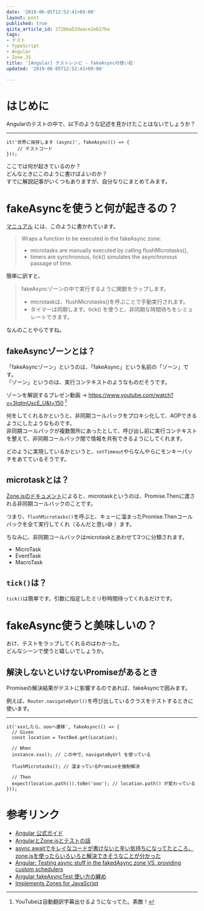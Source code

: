 ```yaml
---
date: '2019-06-05T12:52:41+09:00'
layout: post
published: true
qiita_article_id: 272bba52daace2e617ba
tags:
- テスト
- TypeScript
- Angular
- Zone.JS
title: '[Angular] テストレシピ - fakeAsyncの使い処'
updated: '2019-06-05T12:52:41+09:00'

---
```

# はじめに  
  
Angularのテストの中で、以下のような記述を見かけたことはないでしょうか？  
  
****  
```ts:
it('世界に挨拶します (async)', fakeAsync(() => {
    // テストコード
}));
```  
  
ここでは何が起きているのか？  
どんなときにこのように書けばよいのか？  
すでに解説記事がいくつもありますが、自分なりにまとめてみます。  
  
# fakeAsyncを使うと何が起きるの？  
  
[マニュアル](https://angular.io/api/core/testing) には、このように書かれています。  
  
> Wraps a function to be executed in the fakeAsync zone:  
>  
> -   microtasks are manually executed by calling flushMicrotasks(),  
> -   timers are synchronous, tick() simulates the asynchronous passage of time.  
  
簡単に訳すと、  
  
> fakeAsyncゾーンの中で実行するように関数をラップします。  
>   
> - microtaskは、flushMicrotasks()を呼ぶことで手動実行されます。  
> - タイマーは同期します。tick() を使うと、非同期な時間待ちをシミュレートできます。  
  
なんのことやらですね。  
  
## fakeAsyncゾーンとは？  
  
「fakeAsyncゾーン」というのは、「fakeAsync」という名前の「ゾーン」です。  
「ゾーン」というのは、実行コンテキストのようなものだそうです。  
  
ゾーンを解説するプレゼン動画 → https://www.youtube.com/watch?v=3IqtmUscE_U&t=150 [^1]  
  
[^1]: YouTubeは自動翻訳字幕出せるようになってた。素敵！  
  
何をしてくれるかというと、非同期コールバックをプロキシ化して、AOPできるようにしたようなものです。  
非同期コールバックが複数箇所にあったとして、呼び出し前に実行コンテキストを整えて、非同期コールバック間で情報を共有できるようにしてくれます。  
  
どのように実現しているかというと、`setTimeout`やらなんやらにモンキーパッチをあてているそうです。  
  
## microtaskとは？  
  
[Zone.jsのドキュメント](https://github.com/angular/zone.js/blob/master/doc/task.md)によると、microtaskというのは、Promise.Thenに渡される非同期コールバックのことです。  
  
つまり、`flushMicrotasks()`を呼ぶと、キューに溜まったPromise.Thenコールバックを全て実行してくれ（るんだと思い:sweat_smile: ）ます。  
  
ちなみに、非同期コールバックはmicrotaskとあわせて3つに分類されます。  
  
- MicroTask  
- EventTask  
- MacroTask  
  
## `tick()`は？  
  
`tick()`は簡単です。引数に指定したミリ秒時間待ってくれるだけです。  
  
  
# fakeAsync使うと美味しいの？  
  
おけ、テストをラップしてくれるのはわかった。  
どんなシーンで使うと嬉しいでしょうか。  
  
## 解決しないといけないPromiseがあるとき  
  
Promiseの解決結果がテストに影響するのであれば、fakeAsyncで囲みます。  
  
例えば、`Router.navigateByUrl()`を呼び出しているクラスをテストするときに使います。  
  
****  
```ts:
it('xxxしたら、oooへ遷移', fakeAsync(() => {
  // Given
  const location = TestBed.get(Location);

  // When
  instance.xxx(); // この中で、navigateByUrl を使っている

  flushMicrotasks(); // 溜まっているPromiseを強制解決

  // Then
  expect(location.path()).toBe('ooo'); // location.path() が変わっている
}));
```  
  
  
  
  
# 参考リンク  
  
- [Angular 公式ガイド](https://angular.io/guide/testing#async-test-with-fakeasync)  
- [AngularとZone.jsとテストの話](https://qiita.com/Quramy/items/83f4fbc6755309f78ad2)  
- [async awaitでキレイなコードが書けないと辛い気持ちになってたところ、zone.jsを使ったらいろいろと解決できそうなことが分かった](https://qiita.com/kodo_san/items/b31d8125cce438ff3706)  
- [Angular: Testing async stuff in the fakedAsync zone VS. providing custom schedulers](https://medium.com/@golbie/angular-testing-async-stuff-in-the-fakedasync-zone-vs-providing-custom-schedulers-27a7f83c7774)  
- [Angular fakeAsyncTest 使い方の纏め](https://qiita.com/Jialipassion/items/89bdaac33b3f2fbbffed)  
- [Implements Zones for JavaScript ](https://github.com/angular/zone.js/)  
  
